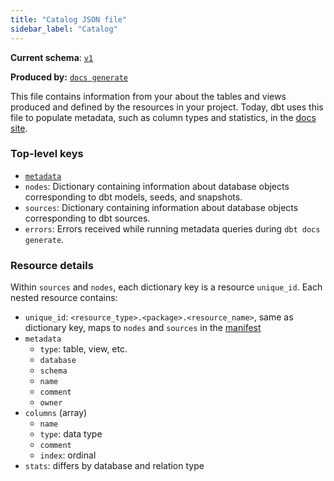 ```yaml
---
title: "Catalog JSON file"
sidebar_label: "Catalog"
---
```


**Current schema**: [`v1`](https://schemas.getdbt.com/dbt/catalog/v1.json)
    
**Produced by:** [`docs generate`](/reference/commands/cmd-docs)

This file contains information from your <Term id="data-warehouse" /> about the tables and <Term id="view">views</Term> produced and defined by the resources in your project. Today, dbt uses this file to populate metadata, such as column types and <Term id="table" /> statistics, in the [docs site](/docs/collaborate/documentation).

### Top-level keys

- [`metadata`](/reference/artifacts/dbt-artifacts#common-metadata)
- `nodes`: Dictionary containing information about database objects corresponding to dbt models, seeds, and snapshots.
- `sources`: Dictionary containing information about database objects corresponding to dbt sources.
- `errors`: Errors received while running metadata queries during `dbt docs generate`.

### Resource details

Within `sources` and `nodes`, each dictionary key is a resource `unique_id`. Each nested resource contains:
- `unique_id`: `<resource_type>.<package>.<resource_name>`, same as dictionary key, maps to `nodes` and `sources` in the [manifest](/reference/artifacts/manifest-json)
- `metadata`
    - `type`: table, view, etc.
    - `database`
    - `schema`
    - `name`
    - `comment`
    - `owner`
- `columns` (array)
    - `name`
    - `type`: data type
    - `comment`
    - `index`: ordinal
- `stats`: differs by database and relation type
